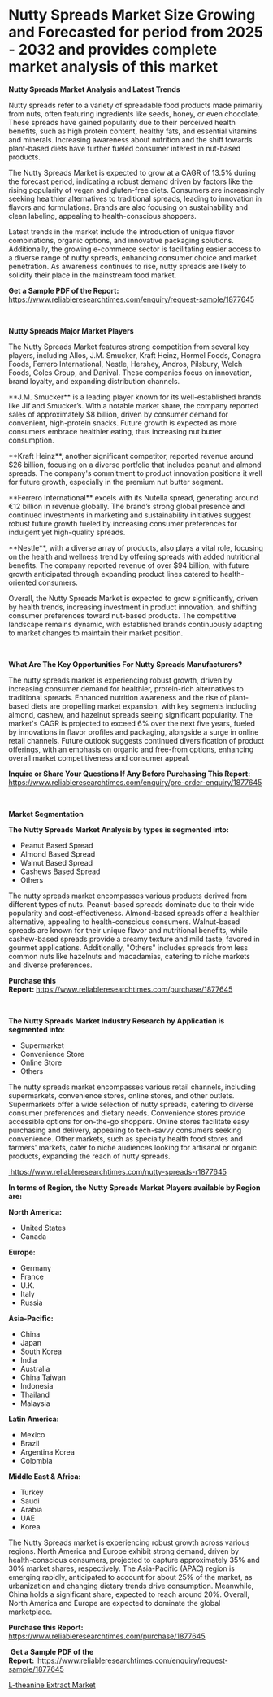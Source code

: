 <p><h1>Nutty Spreads Market Size Growing and Forecasted for period from 2025 - 2032 and provides complete market analysis of this market</h1></p><p><strong>Nutty Spreads Market Analysis and Latest Trends</strong></p>
<p><p>Nutty spreads refer to a variety of spreadable food products made primarily from nuts, often featuring ingredients like seeds, honey, or even chocolate. These spreads have gained popularity due to their perceived health benefits, such as high protein content, healthy fats, and essential vitamins and minerals. Increasing awareness about nutrition and the shift towards plant-based diets have further fueled consumer interest in nut-based products.</p><p>The Nutty Spreads Market is expected to grow at a CAGR of 13.5% during the forecast period, indicating a robust demand driven by factors like the rising popularity of vegan and gluten-free diets. Consumers are increasingly seeking healthier alternatives to traditional spreads, leading to innovation in flavors and formulations. Brands are also focusing on sustainability and clean labeling, appealing to health-conscious shoppers.</p><p>Latest trends in the market include the introduction of unique flavor combinations, organic options, and innovative packaging solutions. Additionally, the growing e-commerce sector is facilitating easier access to a diverse range of nutty spreads, enhancing consumer choice and market penetration. As awareness continues to rise, nutty spreads are likely to solidify their place in the mainstream food market.</p></p>
<p><strong>Get a Sample PDF of the Report:&nbsp;</strong> <a href="https://www.reliableresearchtimes.com/enquiry/request-sample/1877645?utm_campaign=2275&utm_medium=2&utm_source=Github&utm_content=ia&utm_term=07042025&utm_id=nutty-spreads">https://www.reliableresearchtimes.com/enquiry/request-sample/1877645</a></p>
<p>&nbsp;</p>
<p><strong>Nutty Spreads Major Market Players</strong></p>
<p><p>The Nutty Spreads Market features strong competition from several key players, including Allos, J.M. Smucker, Kraft Heinz, Hormel Foods, Conagra Foods, Ferrero International, Nestle, Hershey, Andros, Pilsbury, Welch Foods, Coles Group, and Danival. These companies focus on innovation, brand loyalty, and expanding distribution channels.</p><p>**J.M. Smucker** is a leading player known for its well-established brands like Jif and Smucker’s. With a notable market share, the company reported sales of approximately $8 billion, driven by consumer demand for convenient, high-protein snacks. Future growth is expected as more consumers embrace healthier eating, thus increasing nut butter consumption.</p><p>**Kraft Heinz**, another significant competitor, reported revenue around $26 billion, focusing on a diverse portfolio that includes peanut and almond spreads. The company's commitment to product innovation positions it well for future growth, especially in the premium nut butter segment.</p><p>**Ferrero International** excels with its Nutella spread, generating around €12 billion in revenue globally. The brand’s strong global presence and continued investments in marketing and sustainability initiatives suggest robust future growth fueled by increasing consumer preferences for indulgent yet high-quality spreads.</p><p>**Nestle**, with a diverse array of products, also plays a vital role, focusing on the health and wellness trend by offering spreads with added nutritional benefits. The company reported revenue of over $94 billion, with future growth anticipated through expanding product lines catered to health-oriented consumers.</p><p>Overall, the Nutty Spreads Market is expected to grow significantly, driven by health trends, increasing investment in product innovation, and shifting consumer preferences toward nut-based products. The competitive landscape remains dynamic, with established brands continuously adapting to market changes to maintain their market position.</p></p>
<p>&nbsp;</p>
<p><strong>What Are The Key Opportunities For Nutty Spreads Manufacturers?</strong></p>
<p><p>The nutty spreads market is experiencing robust growth, driven by increasing consumer demand for healthier, protein-rich alternatives to traditional spreads. Enhanced nutrition awareness and the rise of plant-based diets are propelling market expansion, with key segments including almond, cashew, and hazelnut spreads seeing significant popularity. The market's CAGR is projected to exceed 6% over the next five years, fueled by innovations in flavor profiles and packaging, alongside a surge in online retail channels. Future outlook suggests continued diversification of product offerings, with an emphasis on organic and free-from options, enhancing overall market competitiveness and consumer appeal.</p></p>
<p><strong>Inquire or Share Your Questions If Any Before Purchasing This Report:</strong> <a href="https://www.reliableresearchtimes.com/enquiry/pre-order-enquiry/1877645?utm_campaign=2275&utm_medium=2&utm_source=Github&utm_content=ia&utm_term=07042025&utm_id=nutty-spreads">https://www.reliableresearchtimes.com/enquiry/pre-order-enquiry/1877645</a></p>
<p>&nbsp;</p>
<p><strong>Market Segmentation</strong></p>
<p><strong>The Nutty Spreads Market Analysis by types is segmented into:</strong></p>
<p><ul><li>Peanut Based Spread</li><li>Almond Based Spread</li><li>Walnut Based Spread</li><li>Cashews Based Spread</li><li>Others</li></ul></p>
<p><p>The nutty spreads market encompasses various products derived from different types of nuts. Peanut-based spreads dominate due to their wide popularity and cost-effectiveness. Almond-based spreads offer a healthier alternative, appealing to health-conscious consumers. Walnut-based spreads are known for their unique flavor and nutritional benefits, while cashew-based spreads provide a creamy texture and mild taste, favored in gourmet applications. Additionally, "Others" includes spreads from less common nuts like hazelnuts and macadamias, catering to niche markets and diverse preferences.</p></p>
<p><strong>Purchase this Report:&nbsp;</strong><a href="https://www.reliableresearchtimes.com/purchase/1877645?utm_campaign=2275&utm_medium=2&utm_source=Github&utm_content=ia&utm_term=07042025&utm_id=nutty-spreads">https://www.reliableresearchtimes.com/purchase/1877645</a></p>
<p>&nbsp;</p>
<p><strong>The Nutty Spreads Market Industry Research by Application is segmented into:</strong></p>
<p><ul><li>Supermarket</li><li>Convenience Store</li><li>Online Store</li><li>Others</li></ul></p>
<p><p>The nutty spreads market encompasses various retail channels, including supermarkets, convenience stores, online stores, and other outlets. Supermarkets offer a wide selection of nutty spreads, catering to diverse consumer preferences and dietary needs. Convenience stores provide accessible options for on-the-go shoppers. Online stores facilitate easy purchasing and delivery, appealing to tech-savvy consumers seeking convenience. Other markets, such as specialty health food stores and farmers' markets, cater to niche audiences looking for artisanal or organic products, expanding the reach of nutty spreads.</p></p>
<p><a href="https://www.reliableresearchtimes.com/nutty-spreads-r1877645?utm_campaign=2275&utm_medium=2&utm_source=Github&utm_content=ia&utm_term=07042025&utm_id=nutty-spreads">&nbsp;https://www.reliableresearchtimes.com/nutty-spreads-r1877645</a></p>
<p><strong>In terms of Region, the Nutty Spreads Market Players available by Region are:</strong></p>
<p>
    <p> <strong> North America: </strong>
        <ul>
            <li>United States</li>
            <li>Canada</li>
        </ul>
        </p> 
    <p> <strong> Europe: </strong>
        <ul>
            <li>Germany</li>
            <li>France</li>
            <li>U.K.</li>
            <li>Italy</li>
            <li>Russia</li>
        </ul>
        </p> 
    <p> <strong> Asia-Pacific: </strong>
        <ul>
            <li>China</li>
            <li>Japan</li>
            <li>South Korea</li>
            <li>India</li>
            <li>Australia</li>
            <li>China Taiwan</li>
            <li>Indonesia</li>
            <li>Thailand</li>
            <li>Malaysia</li>
        </ul>
        </p> 
    <p> <strong> Latin America: </strong>
        <ul>
            <li>Mexico</li>
            <li>Brazil</li>
            <li>Argentina Korea</li>
            <li>Colombia</li>
        </ul>
        </p> 
    <p> <strong> Middle East & Africa: </strong>
        <ul>
            <li>Turkey</li>
            <li>Saudi</li>
            <li>Arabia</li>
            <li>UAE</li>
            <li>Korea</li>
        </ul>
    </p>
    </p>
<p><p>The Nutty Spreads market is experiencing robust growth across various regions. North America and Europe exhibit strong demand, driven by health-conscious consumers, projected to capture approximately 35% and 30% market shares, respectively. The Asia-Pacific (APAC) region is emerging rapidly, anticipated to account for about 25% of the market, as urbanization and changing dietary trends drive consumption. Meanwhile, China holds a significant share, expected to reach around 20%. Overall, North America and Europe are expected to dominate the global marketplace.</p></p>
<p><strong>Purchase this Report: </strong><a href="https://www.reliableresearchtimes.com/purchase/1877645?utm_campaign=2275&utm_medium=2&utm_source=Github&utm_content=ia&utm_term=07042025&utm_id=nutty-spreads">https://www.reliableresearchtimes.com/purchase/1877645</a></p>
<p>&nbsp;<strong>Get a Sample PDF of the Report:&nbsp;&nbsp;</strong><a href="https://www.reliableresearchtimes.com/enquiry/request-sample/1877645?utm_campaign=2275&utm_medium=2&utm_source=Github&utm_content=ia&utm_term=07042025&utm_id=nutty-spreads">https://www.reliableresearchtimes.com/enquiry/request-sample/1877645</a></p>
<p><strong></strong></p>
<p><p><a href="https://github.com/DianaWilson796/Market-Research-Report-List-2/blob/main/l-theanine-extract-market.md?utm_campaign=2275&utm_medium=2&utm_source=Github&utm_content=ia&utm_term=07042025&utm_id=nutty-spreads">L-theanine Extract Market</a></p></p>